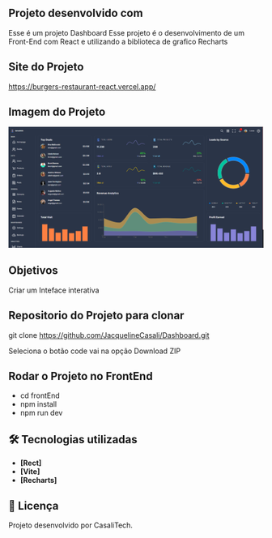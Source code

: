## Projeto desenvolvido com 
Esse é um projeto Dashboard 
Esse projeto é o desenvolvimento de um Front-End  com React e utilizando a biblioteca de grafico Recharts 


## Site do Projeto 
https://burgers-restaurant-react.vercel.app/


## Imagem do Projeto
<!-- ![cardapio](/cardapio.gif) -->
<img src="./frontEnd/assets/2024-09-28_113234.png"/>

## Objetivos
Criar um Inteface interativa 


## Repositorio do Projeto para clonar
git clone https://github.com/JacquelineCasali/Dashboard.git


Seleciona o botão code vai na opção Download ZIP

## Rodar o Projeto no FrontEnd 

-  cd frontEnd
-  npm install
-  npm run dev


## 🛠 Tecnologias utilizadas

- **[Rect]**
- **[Vite]**
- **[Recharts]**


## 📝 Licença

Projeto desenvolvido por CasaliTech.
